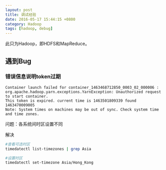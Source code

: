 ```yaml
---
layout: post
title: 调试经验
date: 2016-05-17 15:44:15 +0800
category: Hadoop
tags: [hadoop, debug]
---
```


此只为Hadoop，即HDFS和MapReduce。

## 遇到Bug

### 错误信息说明token过期

```
Container launch failed for container_1463468712850_0003_02_000006 : org.apache.hadoop.yarn.exceptions.YarnException: Unauthorized request to start container. 
This token is expired. current time is 1463501809339 found 1463470009005
Note: System times on machines may be out of sync. Check system time and time zones.
```
问题：各系统间时区设置不同

解决

```bash
#查看可选时区
timedatectl list-timezones | grep Asia

#设置时区
timedatectl set-timezone Asia/Hong_Kong
```

